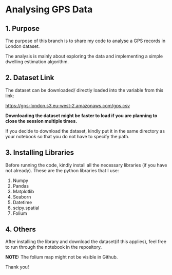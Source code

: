 # Analysing GPS Data

## 1. Purpose
The purpose of this branch is to share my code to analyse a GPS records in London dataset.

The analysis is mainly about exploring the data and implementing a simple dwelling estimation algorithm.

## 2. Dataset Link
The dataset can be downloaded/ directly loaded into the variable from this link: 

https://gps-london.s3.eu-west-2.amazonaws.com/gps.csv

**Downloading the dataset might be faster to load if you are planning to close the session multiple times.**

If you decide to download the dataset, kindly put it in the same directory as your notebook so that you do not have to specify the path.

## 3. Installing Libraries
Before running the code, kindly install all the necessary libraries (if you have not already).
These are the python libraries that I use:
1. Numpy
2. Pandas
3. Matplotlib
4. Seaborn
5. Datetime
6. scipy.spatial
7. Folium

## 4. Others
After installing the library and download the dataset(if this applies), feel free to run through the notebook in the repository. 

**NOTE:** The folium map might not be visible in Github. 

Thank you!
